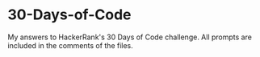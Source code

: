 # 30-Days-of-Code
My answers to HackerRank's 30 Days of Code challenge.
All prompts are included in the comments of the files.
